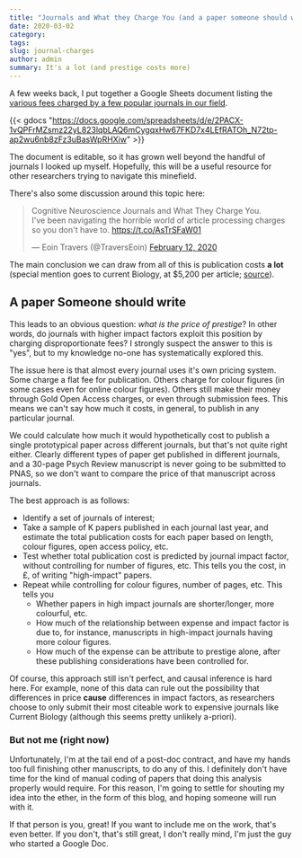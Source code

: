 ```yaml
---
title: "Journals and What they Charge You (and a paper someone should write)"
date: 2020-03-02
category:
tags:
slug: journal-charges
author: admin
summary: It's a lot (and prestige costs more)
---
```


A few weeks back, I put together a Google Sheets document
listing the [various fees charged by a few popular journals in our field](https://docs.google.com/spreadsheets/d/1E67ONXzXib5i6JeR9ushlE5VL8NtA4vHnomubs64I1M/edit?usp=sharing).

{{< gdocs "https://docs.google.com/spreadsheets/d/e/2PACX-1vQPFrMZsmz22yL823lqbLAQ6mCygqxHw67FKD7x4LEfRATOh_N72tp-ap2wu6nb8zFz3uBasWpRHXiw" >}}



The document is editable, so it has grown well beyond the handful of journals I looked up myself.
Hopefully, this will be a useful resource for other researchers
trying to navigate this minefield.

There's also some discussion around this topic here:

<blockquote class="twitter-tweet"><p lang="en" dir="ltr">Cognitive Neuroscience Journals and What They Charge You.<br> I&#39;ve been navigating the horrible world of article processing charges so you don&#39;t have to. <a href="https://t.co/AsTrSFaW01">https://t.co/AsTrSFaW01</a></p>&mdash; Eoin Travers (@TraversEoin) <a href="https://twitter.com/TraversEoin/status/1227615797729808385?ref_src=twsrc%5Etfw">February 12, 2020</a></blockquote> <script async src="https://platform.twitter.com/widgets.js" charset="utf-8"></script>

The main conclusion we can draw from all of this is publication costs **a lot**
(special mention goes to current Biology, at $5,200 per article; [source](https://www.cell.com/current-biology/authors)).

## A paper **Someone** should write

This leads to an obvious question:
*what is the price of prestige*?
In other words, do journals with higher impact factors
exploit this position by charging disproportionate fees?
I strongly suspect the answer to this is "yes",
but to my knowledge no-one has systematically explored this.

The issue here is that almost every journal uses it's own pricing system.
Some charge a flat fee for publication.
Others charge for colour figures (in some cases even for online colour figures).
Others still make their money through Gold Open Access charges,
or even through submission fees.
This means we can't say how much it costs, in general, to publish in any particular journal.

We could calculate how much it would hypothetically cost to publish
a single prototypical paper across different journals,
but that's not quite right either.
Clearly different types of paper get published in different journals,
and a 30-page Psych Review manuscript is never going to be submitted to PNAS,
so we don't want to compare the price of that manuscript across journals.

The best approach is as follows:

- Identify a set of journals of interest;
- Take a sample of K papers published in each journal last year,
  and estimate the total publication costs for each paper based on length,
  colour figures, open access policy, etc.
- Test whether total publication cost is predicted by journal impact factor,
  without controlling for number of figures, etc.
  This tells you the cost, in £, of writing "high-impact" papers.
- Repeat while controlling for colour figures, number of pages, etc.
  This tells you
    - Whether papers in high impact journals are shorter/longer, more colourful, etc.
    - How much of the relationship between expense and impact factor is due to,
      for instance, manuscripts in high-impact journals having more colour figures.
    - How much of the expense can be attribute to prestige alone,
      after these publishing considerations have been controlled for.

Of course, this approach still isn't perfect, and causal inference is hard here.
For example, none of this data can rule out the possibility that
differences in price **cause** differences in impact factors,
as researchers choose to only submit their most citeable work
to expensive journals like Current Biology
(although this seems pretty unlikely a-priori).

### But not me (right now)

Unfortunately, I'm at the tail end of a post-doc contract,
and have my hands too full finishing other manuscripts,
to do any of this.
I definitely don't have time for the kind of manual coding of papers
that doing this analysis properly would require.
For this reason, I'm going to settle for shouting my idea into the ether,
in the form of this blog, and hoping someone will run with it.

If that person is you, great!
If you want to include me on the work, that's even better.
If you don't, that's still great, I don't really mind,
I'm just the guy who started a Google Doc.
